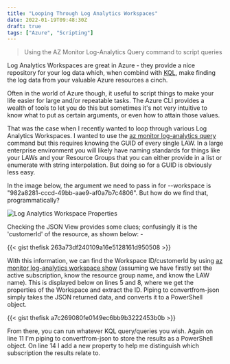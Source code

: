 ```yaml
---
title: "Looping Through Log Analytics Workspaces"
date: 2022-01-19T09:48:30Z
draft: true
tags: ["Azure", "Scripting"]
---
```

> Using the AZ Monitor Log-Analytics Query command to script queries

Log Analytics Workspaces are great in Azure - they provide a nice repository for your log data which, when combind with [KQL](https://docs.microsoft.com/en-us/sharepoint/dev/general-development/keyword-query-language-kql-syntax-reference), make finding the log data from your valuable Azure resources a cinch.

Often in the world of Azure though, it useful to script things to make your life easier for large and/or repeatable tasks.  The Azure CLI provides a wealth of tools to let you do this but sometimes it's not very intuitive to know what to put as certain arguments, or even how to attain those values.

That was the case when I recently wanted to loop through various Log Analytics Workspaces.  I wanted to use the [az monitor log-analytics query](https://docs.microsoft.com/en-us/cli/azure/monitor/log-analytics?view=azure-cli-latest#az-monitor-log-analytics-query) command but this requires knowing the GUID of every single LAW.  In a large enterprise environment you will likely have naming standards for things like your LAWs and your Resource Groups that you can either provide in a list or enumerate with string interpolation.  But doing so for a GUID is obviously less easy.

In the image below, the argument we need to pass in for --workspace is "982a8281-cccd-49bb-aae9-af0a7b7c4806".  But how do we find that, programmatically?

![Log Analytics Workspace Properties](/img/law_properties.png)

Checking the JSON View provides some clues; confusingly it is the 'customerId' of the resource, as shown below: -

{{< gist thefisk 263a73df240109a16e5128161d950508 >}}

With this information, we can find the Workspace ID/customerId by using [az monitor log-analytics workspace show](https://docs.microsoft.com/en-us/cli/azure/monitor/log-analytics/workspace?view=azure-cli-latest#az-monitor-log-analytics-workspace-show) (assuming we have firstly set the active subscription, know the resource group name, and know the LAW name).  This is displayed below on lines 5 and 8, where we get the properties of the Workspace and extract the ID.  Piping to convertfrom-json simply takes the JSON returned data, and converts it to a PowerShell object.

{{< gist thefisk a7c269080fe0149ec6bb9b3222453b0b >}}

From there, you can run whatever KQL query/queries you wish.  Again on line 11 I'm piping to convertfrom-json to store the results as a PowerShell object.  On line 14 I add a new property to help me distinguish which subscription the results relate to.
